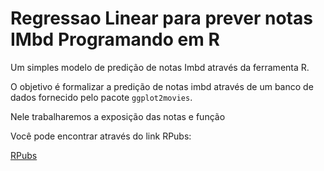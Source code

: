 # Regressao Linear para prever notas IMbd Programando em R
Um simples modelo de predição de notas Imbd através da ferramenta R.

O objetivo é formalizar a predição de notas imbd através de um banco de dados fornecido pelo pacote `ggplot2movies`.

Nele trabalharemos a exposição das notas e função

Você pode encontrar através do link RPubs:

[RPubs](http://rpubs.com/viniciuslucenasouza/316278)